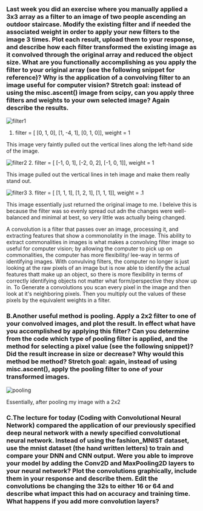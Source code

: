 ### Last week you did an exercise where you manually applied a 3x3 array as a filter to an image of two people ascending an outdoor staircase.  Modify the existing filter and if needed the associated weight in order to apply your new filters to the image 3 times.  Plot each result, upload them to your response, and describe how each filter transformed the existing image as it convolved through the original array and reduced the object size.  What are you functionally accomplishing as you apply the filter to your original array (see the following snippet for reference)?  Why is the application of a convolving filter to an image useful for computer vision?  Stretch goal: instead of using the misc.ascent() image from scipy, can you apply three filters and weights to your own selected image?  Again describe the results.

![filter1](https://user-images.githubusercontent.com/67922294/87457695-cd85e980-c5d6-11ea-8442-66784806ddf7.png)
1. filter = [ [0, 1, 0], [1, -4, 1], [0, 1, 0]], weight = 1

This image very faintly pulled out the vertical lines along the left-hand side of the image. 


![filter2](https://user-images.githubusercontent.com/67922294/87458122-7b919380-c5d7-11ea-8e2e-ba603fb4ee97.png)
2. filter = [ [-1, 0, 1], [-2, 0, 2], [-1, 0, 1]], weight = 1

This image pulled out the vertical lines in teh image and make them really stand out. 

![filter3](https://user-images.githubusercontent.com/67922294/87458244-b3004000-c5d7-11ea-931f-e01ee8bd28ec.png)
3. fliter = [ [1, 1, 1], [1, 2, 1], [1, 1, 1]], weight = .1

This image essentially just returned the original image to me. I beleive this is because the filter was so evenly spread out adn the changes were well-balanced and minimal at best, so very little was actually being changed. 

A convolution is a filter that passes over an image, processing it, and extracting features that show a commonolatity in the image. This ability to extract commonalities in images is what makes a convolving filter image so useful for computer vision; by allowing the computer to pick up on commonalities, the computer has more flexibility/ lee-way in terms of identifying images. With convulving filters, the computer no longer is just looking at the raw pixels of an image but is now able to identify the actual features thatt make up an object, so there is more flexibility in terms of correctly identifying objects not matter what form/perspective they show up in. To Generate a convolutions you scan every pixel in the image and then look at it's neighboring pixels. Then you multiply out the values of these pixels by the equivalent weights in a filter.

### B.Another useful method is pooling.  Apply a 2x2 filter to one of your convolved images, and plot the result.  In effect what have you accomplished by applying this filter?  Can you determine from the code which type of pooling filter is applied, and the method for selecting a pixel value (see the following snippet)?  Did the result increase in size or decrease?  Why would this method be method?  Stretch goal:  again, instead of using misc.ascent(), apply the pooling filter to one of your transformed images.

![pooling](https://user-images.githubusercontent.com/67922294/87459848-ee037300-c5d9-11ea-81a9-1c2b6341aa01.png)

Essentially, after pooling my image with a 2x2

### C.The lecture for today (Coding with Convolutional Neural Network) compared the application of our previously specified deep neural network with a newly specified convolutional neural network.  Instead of using the fashion_MNIST dataset, use the mnist dataset (the hand written letters) to train and compare your DNN and CNN output.      Were you able to improve your model by adding the Conv2D and MaxPooling2D layers to your neural network?  Plot the convolutions graphically, include them in your response and describe them.  Edit the convolutions be changing the 32s to either 16 or 64 and describe what impact this had on accuracy and training time.  What happens if you add more convolution layers?
